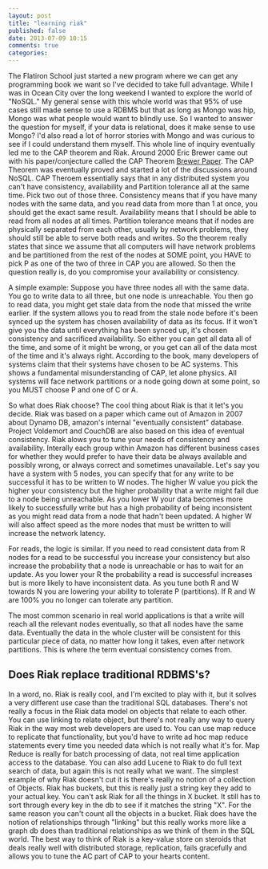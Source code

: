 ```yaml
---
layout: post
title: "learning riak"
published: false
date: 2013-07-09 10:15
comments: true
categories: 
---
```


The Flatiron School just started a new program where we can get any programming book we want so I've decided to take full advantage.  While I was in Ocean City over the long weekend I wanted to explore the world of "NoSQL."  My general sense with this whole world was that 95% of use cases still made sense to use a RDBMS but that as long as Mongo was hip, Mongo was what people would want to blindly use.  So I wanted to answer the question for myself, if your data is relational, does it make sense to use Mongo?  I'd also read a lot of horror stories with Mongo and was curious to see if I could understand them myself.  This whole line of inquiry eventually led me to the CAP theorem and Riak.  Around 2000 Eric Brewer came out with his paper/conjecture called the CAP Theorem [Brewer Paper](http://www.cs.berkeley.edu/~brewer/cs262b-2004/PODC-keynote.pdf).  The CAP Theorem was eventually proved and started a lot of the discussions around NoSQL.  CAP Theroem essentially says that in any distributed system you can't have consistency, availability and Partition tolerance all at the same time.  Pick two out of those three.  Consistency means that if you have many nodes with the same data, and you read data from more than 1 at once, you should get the exact same result.  Availability means that I should be able to read from all nodes at all times.  Partition tolerance means that if nodes are physically separated from each other, usually by network problems, they should still be able to serve both reads and writes.  So the theorem really states that since we assume that all computers will have network problems and be partitioned from the rest of the nodes at SOME point, you HAVE to pick P as one of the two of three in CAP you are allowed.  So then the question really is, do you compromise your availability or consistency.  

A simple example: 
Suppose you have three nodes all with the same data.  You go to write data to all three, but one node is unreachable.  You then go to read data, you might get stale data from the node that missed the write earlier.  If the system allows you to read from the stale node before it's been synced up the system has chosen availability of data as its focus.  If it won't give you the data until everything has been synced up, it's chosen consistency and sacrificed availability.  So either you can get all data all of the time, and some of it might be wrong, or you get can all of the data most of the time and it's always right.  According to the book, many developers of systems claim that their systems have chosen to be AC systems.  This shows a fundamental misunderstanding of CAP, let alone physics.  All systems will face network partitions or a node going down at some point, so you MUST choose P and one of C or A.

So what does Riak choose?  The cool thing about Riak is that it let's you decide.  Riak was based on a paper which came out of Amazon in 2007 about Dynamo DB, amazon's internal "eventually consistent" database.  Project Voldemort and CouchDB are also based on this idea of eventual consistency.  Riak alows you to tune your needs of consistency and availability.  Interally each group within Amazon has different business cases for whether they would prefer to have their data be always available and possibly wrong, or always correct and sometimes unavailable.  Let's say you have a system with 5 nodes, you can specify that for any write to be successful it has to be written to W nodes.  The higher W value you pick the higher your consistency but the higher probability that a write might fail due to a node being unreachable.  As you lower W your data becomes more likely to successfully write but has a high probability of being inconsistent as you might read data from a node that hadn't been updated.  A higher W will also affect speed as the more nodes that must be written to will increase the network latency.

For reads, the logic is similar.  If you need to read consistent data from R nodes for a read to be successful you increase your consistency but also increase the probability that a node is unreachable or has to wait for an update.  As you lower your R the probability a read is successful increases but is more likely to have inconsistent data.  As you tune both R and W towards N you are lowering your ability to tolerate P (partitions).  If R and W are 100% you no longer can tolerate any partition.

The most common scenario in real world applications is that a write will reach all the relevant nodes eventually, so that all nodes have the same data. Eventually the data in the whole cluster will be consistent for this particular piece of data, no matter how long it takes, even after network partitions. This is where the term eventual consistency comes from.

## Does Riak replace traditional RDBMS's?

In a word, no.  Riak is really cool, and I'm excited to play with it, but it solves a very different use case than the traditional SQL databases.  There's not really a focus in the Riak data model on objects that relate to each other.  You can use linking to relate object, but there's not really any way to query Riak in the way most web developers are used to.  You can use map reduce to replicate that functionality, but you'd have to write ad hoc map reduce statements every time you needed data which is not really what it's for.  Map Reduce is really for batch processing of data, not real time application access to the database.  You can also add Lucene to Riak to do full text search of data, but again this is not really what we want.  The simplest example of why Riak doesn't cut it is there's really no notion of a collection of Objects.  Riak has buckets, but this is really just a string key they add to your actual key.  You can't ask Riak for all the things in X bucket.  It still has to sort through every key in the db to see if it matches the string "X".  For the same reason you can't count all the objects in a bucket.  Riak does have the notion of relationships through "linking" but this really works more like a graph db does than traditional relationships as we think of them in the SQL world.  The best way to think of Riak is a key-value store on steroids that deals really well with distributed storage, replication, fails gracefully and allows you to tune the AC part of CAP to your hearts content.
